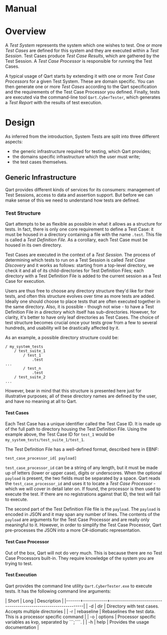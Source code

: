 # Manual

# Overview

A _Test System_ represents the system which one wishes to test. One or
more _Test Cases_ are defined for this system and they are executed
within a _Test Session_. Test Cases produce _Test Case Results_, which
are gathered by the Test Session. A _Test Case Processor_ is
responsible for running the Test Cases.

A typical usage of Qart starts by extending it with one or more _Test
Case Processors_ for a given Test System. These are domain
specific. You can then generate one or more _Test Cases_ according to
the Qart specification and the requirements of the Test Case Processor
you defined. Finally, tests are executed via the command-line tool
```Qart.CyberTester```, which generates a _Test Report_ with the
results of test execution.

# Design

As inferred from the introduction, System Tests are split into three
different aspects:

- the generic infrastructure required for testing, which Qart
  provides;
- the domains specific infrastructure which the user must write;
- the test cases themselves.

## Generic Infrastructure

Qart provides different kinds of services for its consumers:
management of Test Sessions, access to data and assertion support. But
before we can make sense of this we need to understand how tests are
defined.

### Test Structure

Qart attempts to be as flexible as possible in what it allows as a
structure for tests. In fact, there is only one core requirement to
define a Test Case: it must be housed in a directory containing a file
with the name ```.test```. This file is called a _Test Definition
File_. As a corollary, each Test Case must be housed in its own
directory.

Test Cases are executed in the context of a _Test Session_.  The
process of determining which tests to run on a Test Session is called
_Test Case Discovery_ and it works as follows: starting from a
top-level directory, we check it and all of its child-directories for
Test Definition Files; each directory with a Test Definition File is
added to the current session as a Test Case for execution.

Users are thus free to choose any directory structure they'd like for
their tests, and often this structure evolves over time as more tests
are added. Ideally one should choose to place tests that are often
executed together in the same directory. Also, it is possible - though
not wise - to have a Test Definition File in a directory which itself
has sub-directories. However, for clarity, it's better to have only
leaf directories as Test Cases. The choice of test structure becomes
crucial once your tests grow from a few to several hundreds, and
usability will be drastically affected by it.

As an example, a possible directory structure could be:

```
/ my_system_tests
    / test_suite_1
        / test_1
            .test
...
        / test_n
            .test
    / test_suite_2
...
```

However, bear in mind that this structure is presented here just for
illustrative purposes; all of these directory names are defined by the
user, and have no meaning at all to Qart.

#### Test Cases

Each Test Case has a unique identifier called the Test Case ID. It is
made up of the full path to directory housing the Test Definition
File. Using the example above, the Test Case ID for ```test_1``` would
be ```my_system_tests/test_suite_1/test_1```.

The Test Definition File has a well-defined format, described here in
EBNF:

```
test_case_processor_id[ payload]
```

```test_case_processor_id``` can be a string of any length, but it
must be made up of letters (lower or upper case), digits or
underscores. When the optional ```payload``` is present, the two
fields must be separated by a space. Qart reads the
```test_case_processor_id``` and uses it to locate a _Test Case
Processor_ - which we will cover in detail later on. If found, the
processor is then used to execute the test. If there are no
registrations against that ID, the test will fail to execute.

The second part of the Test Definition File file is the
```payload```. The ```payload``` is encoded in JSON and it may span
any number of lines. The contents of the ```payload``` are arguments
for the Test Case Processor and are really only meaningful to
it. However, in order to simplify the Test Case Processor, Qart
pre-processes the JSON into a more C#-idiomatic representation.

#### Test Case Processor

Out of the box, Qart will not do very much. This is because there are
no Test Case Processors built-in. They require knowledge of the system
you are trying to test.

#### Test Execution

Qart provides the command line utility ```Qart.CyberTester.exe``` to
execute tests. It has the following command line arguments:

| Short | Long       | Description                                                     |
|-------+------------+-----------------------------------------------------------------|
| -d    | dir        | Directory with test cases. Accepts multiple directories         |
| -r    | rebaseline | Rebaselines the test data. This is a processor specific command |
| -o    | options    | Processor specific variables as kvp, separated by ```;````.     |
| -h    | help       | Provides the usage documentation                                |
